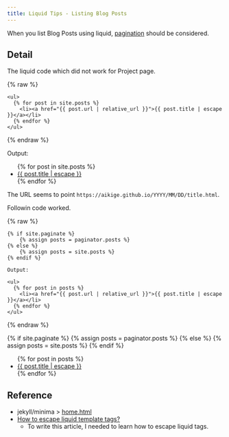 ```yaml
---
title: Liquid Tips - Listing Blog Posts 
---
```


When you list Blog Posts using liquid, [pagination](https://jekyllrb.com/docs/pagination/) should be considered.

## Detail

The liquid code which did not work for Project page.

{% raw %}
```
<ul>
  {% for post in site.posts %}
    <li><a href="{{ post.url | relative_url }}">{{ post.title | escape }}</a></li>
  {% endfor %}
</ul>
```
{% endraw %}

Output:

<ul>
  {% for post in site.posts %}
    <li><a href="{{ post.url | relative_url }}">{{ post.title | escape }}</a></li>
  {% endfor %}
</ul>

The URL seems to point `https://aikige.github.io/YYYY/MM/DD/title.html`.

Followin code worked.

{% raw %}
```
{% if site.paginate %}
    {% assign posts = paginator.posts %}
{% else %}
    {% assign posts = site.posts %}
{% endif %}

Output:

<ul>
  {% for post in posts %}
    <li><a href="{{ post.url | relative_url }}">{{ post.title | escape }}</a></li>
  {% endfor %}
</ul>
```
{% endraw %}

<!-- to retrieve URL for blog posts, need to consider paginate -->
{% if site.paginate %}
    {% assign posts = paginator.posts %}
{% else %}
    {% assign posts = site.posts %}
{% endif %}

<!-- list blogs -->
<ul>
  {% for post in posts %}
    <li><a href="{{ post.url | relative_url }}">{{ post.title | escape }}</a></li>
  {% endfor %}
</ul>

## Reference

* jekyll/minima > [home.html](https://github.com/jekyll/minima/blob/master/_layouts/home.html)
* [How to escape liquid template tags?](https://stackoverflow.com/questions/3426182/how-to-escape-liquid-template-tags)
    * To write this article, I needed to learn how to escape liquid tags.
